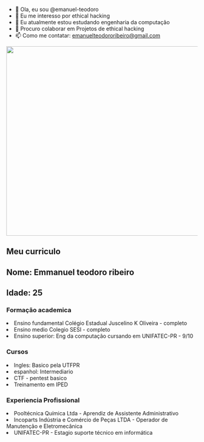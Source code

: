 - 👋 Ola, eu sou @emanuel-teodoro
- 👀 Eu me interesso por ethical hacking
- 🌱 Eu atualmente estou estudando engenharia da computação
- 💞️ Procuro colaborar em Projetos de ethical hacking
- 📫 Como me contatar: emanuelteodororibeiro@gmail.com

<!---
emanuel-teodoro/emanuel-teodoro is a ✨ special ✨ repository because its `README.md` (this file) appears on your GitHub profile.
You can click the Preview link to take a look at your changes.
--->


<img src="https://orig00.deviantart.net/51a3/f/2016/306/0/9/hackerman_by_shiiftyshift-dan31sc.png" height = 500 width = 700>

<h2>Meu curriculo</h2>
<h2>Nome: Emmanuel teodoro ribeiro</h2>
<h2>Idade: 25</h2>

<h3>Formação academica</h3>
<li>Ensino fundamental Colégio Estadual Juscelino K Oliveira - completo</li>
<li>Ensino medio Colegio SESI - completo</li>
<li>Ensino superior: Eng da computação cursando em UNIFATEC-PR - 9/10</li>

<h3>Cursos</h3>
<li>Ingles: Basico pela UTFPR</li>
<li>espanhol: Intermediario</li>
<li>CTF - pentest basico</li>
<li>Treinamento em IPED</li>

<h3>Experiencia Profissional</h3>
<li>Pooltécnica Química Ltda - Aprendiz de Assistente Administrativo</li>
<li>Incoparts Indústria e Comércio de Peças LTDA - Operador de Manutenção e Eletromecânica</li>
<li> UNIFATEC-PR - Estagio suporte técnico em informática</li>
